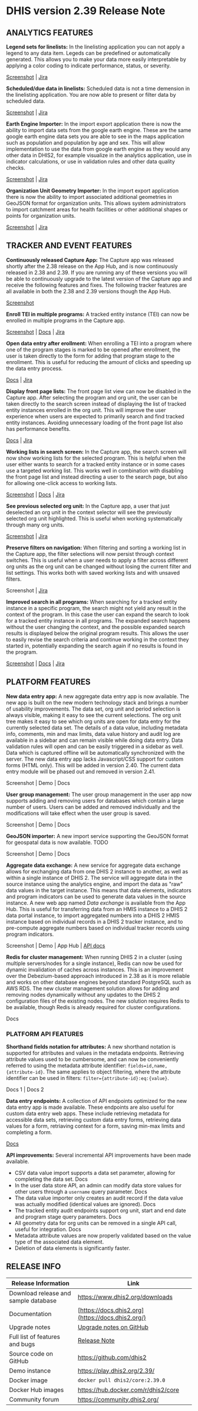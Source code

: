 # DHIS version 2.39 Release Note



## ANALYTICS FEATURES

**Legend sets for linelists:** In the linelisting application you can not apply a legend to any data item. Legeds can be predefined or automatically generated. This allows you to make your data more easily interpretable by applying a color coding to indicate performance, status, or severity. 

[Screenshot](https://s3.eu-west-1.amazonaws.com/content.dhis2.org/releases/screenshots/39/2-39_Legend_in_linelists.png) | [Jira](https://dhis2.atlassian.net/browse/DHIS2-75)

**Scheduled/due data in linelists:** Scheduled data is not a time demension in the linelisting application. You are now able to present or filter data by scheduled data. 

[Screenshot](https://s3.eu-west-1.amazonaws.com/content.dhis2.org/releases/screenshots/39/2-39_schedule_date_in_linelist.png) | [Jira](https://dhis2.atlassian.net/browse/DHIS2-12309)

**Earth Engine Importer:** In the import export application there is now the ability to import data sets from the google earth engine. These are the same google earth engine data sets you are able to see in the maps application such as population and population by age and sex. This will allow implementation to use the data from google earth engine as they would any other data in DHIS2, for example visualize in the analytics application, use in indicator calculations, or use in validation rules and other data quality checks. 

[Screenshot](https://s3.eu-west-1.amazonaws.com/content.dhis2.org/releases/screenshots/39/2-39_GEE_importer.png) | [Jira](https://dhis2.atlassian.net/browse/DHIS2-11966)

**Organization Unit Geometry Importer:** In the import export application there is now the ability to import associated additional geometries in GeoJSON format for organization units. This allows system administrators to import catchment areas for health facilities or other additional shapes or points for organization units. 

[Screenshot](https://s3.eu-west-1.amazonaws.com/content.dhis2.org/releases/screenshots/39/2-39_geometry_importer.png) | [Jira](https://dhis2.atlassian.net/browse/DHIS2-11969)

## TRACKER AND EVENT FEATURES

**Continuously released Capture App:** The Capture app was released shortly after the 2.38 release on the App Hub, and is now continuously released in 2.38 and 2.39. If you are running any of these versions you will be able to continuously upgrade to the latest version of the Capture app and receive the following features and fixes. The following tracker features are all available in both the 2.38 and 2.39 versions though the App Hub.

[Screenshot](https://s3.eu-west-1.amazonaws.com/content.dhis2.org/releases/screenshots/39/2-39_app_hub.png)

**Enroll TEI in multiple programs:** A tracked entity instance (TEI) can now be enrolled in multiple programs in the Capture app.

[Screenshot](https://s3.eu-west-1.amazonaws.com/content.dhis2.org/releases/screenshots/39/2-39_TEI_multiple_programs) | [Docs](https://docs.dhis2.org/en/use/user-guides/dhis-core-version-238/tracking-individual-level-data/capture.html#re-enroll-an-existing-tracked-entity-instance) | [Jira](https://dhis2.atlassian.net/browse/DHIS2-12141)

**Open data entry after erollment:** When enrolling a TEI into a program where one of the program stages is marked to be opened after enrollment, the user is taken directly to the form for adding that program stage to the enrollment. This is useful for reducing the amount of clicks and speeding up the data entry process.

[Docs](https://docs.dhis2.org/en/use/user-guides/dhis-core-version-238/tracking-individual-level-data/capture.html#enrollment-with-open-data-entry-form) | [Jira](https://dhis2.atlassian.net/browse/DHIS2-12611)

**Display front page lists:** The front page list view can now be disabled in the Capture app. After selecting the program and org unit, the user can be taken directly to the search screen instead of displaying the list of tracked entity instances enrolled in the org unit. This will improve the user experience when users are expected to primarily search and find tracked entity instances. Avoiding unnecessary loading of the front page list also has performance benefits.

[Docs](https://docs.dhis2.org/en/use/user-guides/dhis-core-version-238/tracking-individual-level-data/capture.html#list-tracked-entity-instances-enrolled-in-program) | [Jira](https://dhis2.atlassian.net/browse/DHIS2-12140)

**Working lists in search screen:** In the Capture app, the search screen will now show working lists for the selected program. This is helpful when the user either wants to search for a tracked entity instance or in some cases use a targeted working list. This works well in combination with disabling the front page list and instead directing a user to the search page, but also for allowing one-click access to working lists.

[Screenshot](https://s3.eu-west-1.amazonaws.com/content.dhis2.org/releases/screenshots/39/2-39_show_working_list_search.png) | [Docs](https://docs.dhis2.org/en/use/user-guides/dhis-core-version-238/tracking-individual-level-data/capture.html#custom-tei-working-list-for-programs-with-display-front-page-list-set-to-false) | [Jira](https://dhis2.atlassian.net/browse/DHIS2-12140)

**See previous selected org unit:** In the Capture app, a user that just deselected an org unit in the context selector will see the previously selected org unit highlighted. This is useful when working systematically through many org units.

[Screenshot](https://s3.eu-west-1.amazonaws.com/content.dhis2.org/releases/screenshots/39/2-39_previous_orgunit.png) | [Jira](https://dhis2.atlassian.net/browse/DHIS2-13472)

**Preserve filters on navigation:** When filtering and sorting a working list in the Capture app, the filter selections will now persist through context switches. This is useful when a user needs to apply a filter across different org units as the org unit can be changed without losing the current filter and list settings. This works both with saved working lists and with unsaved filters.

Screenshot  | [Jira](https://dhis2.atlassian.net/browse/DHIS2-13285)

**Improved search in all programs:** When searching for a tracked entity instance in a specific program, the search might not yield any result in the context of the program. In this case the user can expand the search to look for a tracked entity instance in all programs. The expanded search happens without the user changing the context, and the possible expanded search results is displayed below the original program results. This allows the user to easily revise the search criteria and continue working in the context they started in, potentially expanding the search again if no results is found in the program.

[Screenshot](https://s3.eu-west-1.amazonaws.com/content.dhis2.org/releases/screenshots/39/2-39_search_all_programs) | [Docs](https://docs.dhis2.org/en/use/user-guides/dhis-core-version-238/tracking-individual-level-data/capture.html#search-for-tracked-entity-instances) | [Jira](https://dhis2.atlassian.net/browse/DHIS2-12678)

## PLATFORM FEATURES

**New data entry app:** A new aggregate data entry app is now available. The new app is built on the new modern technology stack and brings a number of usability improvements. The data set, org unit and period selection is always visible, making it easy to see the current selections. The org unit tree makes it easy to see which org units are open for data entry for the currently selected data set. The details of a data value, including metadata info, comments, min and max limits, data value history and audit log are available in a sidebar and can remain visible while doing data entry. Data validation rules will open and can be easily triggered in a sidebar as well. Data which is captured offline will be automatically synchronized with the server. The new data entry app lacks Javascript/CSS support for custom forms (HTML only). This will be added in version 2.40. The current data entry module will be phased out and removed in version 2.41.

Screenshot | Demo | Docs

**User group management:** The user group management in the user app now supports adding and removing users for databases which contain a large number of users. Users can be added and removed individually and the modifications will take effect when the user group is saved.

Screenshot | Demo | Docs

**GeoJSON importer:** A new import service supporting the GeoJSON format for geospatal data is now available. TODO

Screenshot | Demo | Docs

**Aggregate data exchange:** A new service for aggregate data exchange allows for exchanging data from one DHIS 2 instance to another, as well as within a single instance of DHIS 2. The service will aggregate data in the source instance using the analytics engine, and import the data as "raw" data values in the target instance. This means that data elements, indicators and program indicators can be used to generate data values in the source instance. A new web app named *Data exchange* is available from the App Hub. This is useful for transferring data from an HMIS instance to a DHIS 2 data portal instance, to import aggregated numbers into a DHIS 2 HMIS instance based on individual records in a DHIS 2 tracker instance, and to pre-compute aggregate numbers based on individual tracker records using program indicators.

Screenshot | Demo | App Hub | [API docs](https://docs.dhis2.org/en/develop/using-the-api/dhis-core-version-master/data-exchange.html)

**Redis for cluster management:** When running DHIS 2 in a cluster (using multiple servers/nodes for a single instance), Redis can now be used for dynamic invalidation of caches across instances. This is an improvement over the Debezium-based approach introduced in 2.38 as it is more reliable and works on other database engines beyond standard PostgreSQL such as AWS RDS. The new cluster management solution allows for adding and removing nodes dynamically without any updates to the DHIS 2 configuration files of the existing nodes. The new solution requires Redis to be available, though Redis is already required for cluster configurations.

Docs

### PLATFORM API FEATURES

**Shorthand fields notation for attributes:** A new shorthand notation is supported for attributes and values in the metadata endpoints. Retrieving attribute values used to be cumbersome, and can now be conveniently referred to using the metadata attribute identifier: `fields=id,name,{attribute-id}`. The same applies to object filtering, where the attribute identifier can be used in filters: `filter={attribute-id}:eq:{value}`.

Docs 1 | Docs 2

**Data entry endpoints:** A collection of API endpoints optimized for the new data entry app is made available. These endpoints are also useful for custom data entry web apps. These include retrieving metadata for accessible data sets, retrieving custom data entry forms, retrieving data values for a form, retriaving context for a form, saving min-max limits and completing a form.

[Docs](https://docs.dhis2.org/en/develop/using-the-api/dhis-core-version-master/data-entry.html)

**API improvements:** Several incremental API improvements have been made available.

* CSV data value import supports a data set parameter, allowing for completing the data set. Docs
* In the user data store API, an admin can modify data store values for other users through a `username` query parameter. Docs
* The data value importer only creates an audit record if the data value was actually modified (identical values are ignored). Docs
* The tracked entity audit endpoints support org unit, start and end date and program stage query parameters. Docs
* All geometry data for org units can be removed in a single API call, useful for integration. Docs
* Metadata attribute values are now properly validated based on the value type of the associated data element.
* Deletion of data elements is significantly faster.



## RELEASE INFO

|Release Information|Link|
| --- | --- |
|Download release and sample database|https://www.dhis2.org/downloads|
|Documentation|[https://docs.dhis2.org](https://docs.dhis2.org/)|
|Upgrade notes|[Upgrade notes on GitHub](https://github.com/dhis2/dhis2-releases/blob/master/releases/2.39/README.md)|
|Full list of features and bugs|[Release Note](https://github.com/dhis2/dhis2-releases/blob/master/releases/2.39/ReleaseNote-2.39.0.md)|
|Source code on GitHub|https://github.com/dhis2|
|Demo instance|https://play.dhis2.org/2.39/|
|Docker image|`docker pull dhis2/core:2.39.0`|
|Docker Hub images|https://hub.docker.com/r/dhis2/core|
|Community forum|https://community.dhis2.org/|
